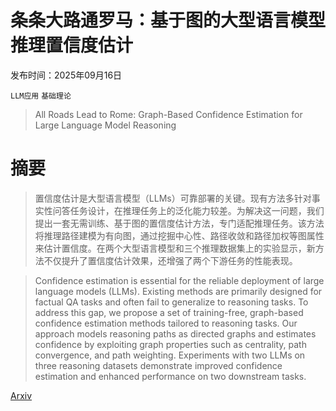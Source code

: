 # 条条大路通罗马：基于图的大型语言模型推理置信度估计

发布时间：2025年09月16日

`LLM应用` `基础理论`

> All Roads Lead to Rome: Graph-Based Confidence Estimation for Large Language Model Reasoning

# 摘要

> 置信度估计是大型语言模型（LLMs）可靠部署的关键。现有方法多针对事实性问答任务设计，在推理任务上的泛化能力较差。为解决这一问题，我们提出一套无需训练、基于图的置信度估计方法，专门适配推理任务。该方法将推理路径建模为有向图，通过挖掘中心性、路径收敛和路径加权等图属性来估计置信度。在两个大型语言模型和三个推理数据集上的实验显示，新方法不仅提升了置信度估计效果，还增强了两个下游任务的性能表现。

> Confidence estimation is essential for the reliable deployment of large language models (LLMs). Existing methods are primarily designed for factual QA tasks and often fail to generalize to reasoning tasks. To address this gap, we propose a set of training-free, graph-based confidence estimation methods tailored to reasoning tasks. Our approach models reasoning paths as directed graphs and estimates confidence by exploiting graph properties such as centrality, path convergence, and path weighting. Experiments with two LLMs on three reasoning datasets demonstrate improved confidence estimation and enhanced performance on two downstream tasks.

[Arxiv](https://arxiv.org/abs/2509.12908)